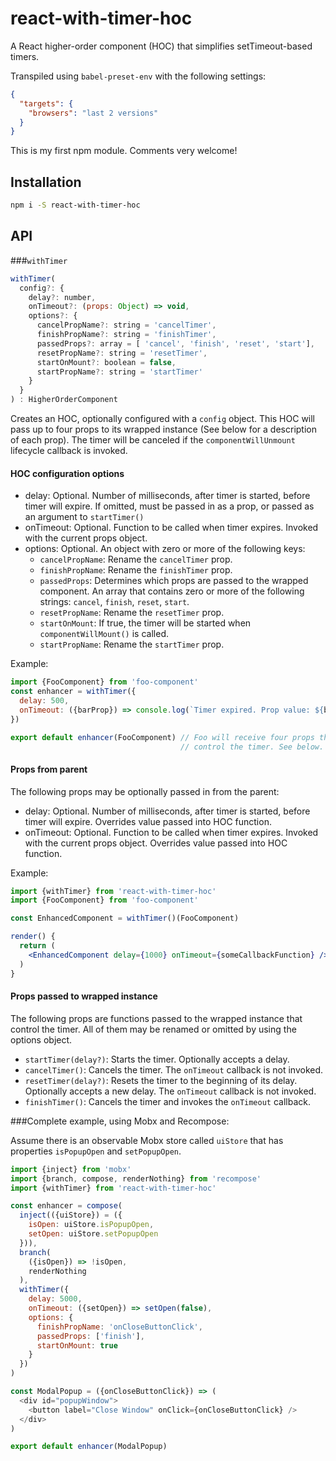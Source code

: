 # react-with-timer-hoc

A React higher-order component (HOC) that simplifies setTimeout-based timers.

Transpiled using `babel-preset-env` with the following settings:

```json
{
  "targets": {
    "browsers": "last 2 versions"
  }
}
```

This is my first npm module. Comments very welcome!

## Installation
```bash
npm i -S react-with-timer-hoc
```

## API

###`withTimer`

```js
withTimer(
  config?: {
    delay?: number,
    onTimeout?: (props: Object) => void,
    options?: {
      cancelPropName?: string = 'cancelTimer',
      finishPropName?: string = 'finishTimer',
      passedProps?: array = [ 'cancel', 'finish', 'reset', 'start'],
      resetPropName?: string = 'resetTimer',
      startOnMount?: boolean = false,
      startPropName?: string = 'startTimer'
    }
  }
) : HigherOrderComponent

```
Creates an HOC, optionally configured with a `config` object. This HOC
will pass up to four props to its wrapped instance (See below for a 
description of each prop). The timer will be canceled if the
`componentWillUnmount` lifecycle callback is invoked.

#### HOC configuration options

* delay: Optional. Number of milliseconds, after timer is started,
  before timer will expire. If omitted, must be passed in as a prop,
  or passed as an argument to `startTimer()`
* onTimeout: Optional. Function to be called when timer expires.
  Invoked with the current props object.
* options: Optional. An object with zero or more of the following keys:
  * `cancelPropName`: Rename the `cancelTimer` prop.
  * `finishPropName`: Rename the `finishTimer` prop.
  * `passedProps`: Determines which props are passed to the wrapped
     component. An array that contains zero or more of the following
     strings: `cancel`, `finish`, `reset`, `start`.
  * `resetPropName`: Rename the `resetTimer` prop.
  * `startOnMount`: If true, the timer will be started when
    `componentWillMount()` is called.
  * `startPropName`: Rename the `startTimer` prop.
  
Example:
```jsx harmony
import {FooComponent} from 'foo-component'
const enhancer = withTimer({
  delay: 500,
  onTimeout: ({barProp}) => console.log(`Timer expired. Prop value: ${barProp}`)
})

export default enhancer(FooComponent) // Foo will receive four props that
                                      // control the timer. See below.
```

#### Props from parent

The following props may be optionally passed in from the parent:

* delay: Optional. Number of milliseconds, after timer is started,
  before timer will expire. Overrides value passed into HOC function.
* onTimeout: Optional. Function to be called when timer expires.
  Invoked with the current props object. Overrides value passed into HOC
  function.
  
Example:
```jsx harmony
import {withTimer} from 'react-with-timer-hoc'
import {FooComponent} from 'foo-component'

const EnhancedComponent = withTimer()(FooComponent)

render() {
  return (
    <EnhancedComponent delay={1000} onTimeout={someCallbackFunction} />
  )
}

```

#### Props passed to wrapped instance

The following props are functions passed to the wrapped instance that
control the timer. All of them may be renamed or omitted by using the 
options object.

* `startTimer(delay?)`: Starts the timer. Optionally accepts a delay.
* `cancelTimer()`: Cancels the timer. The `onTimeout` callback is not
  invoked.
* `resetTimer(delay?)`: Resets the timer to the beginning of its delay.
  Optionally accepts a new delay. The `onTimeout` callback is not invoked.
* `finishTimer()`: Cancels the timer and invokes the `onTimeout` callback.

###Complete example, using Mobx and Recompose:


Assume there is an observable Mobx store called `uiStore` that has 
properties `isPopupOpen` and `setPopupOpen`.

```js
import {inject} from 'mobx'
import {branch, compose, renderNothing} from 'recompose'
import {withTimer} from 'react-with-timer-hoc'

const enhancer = compose(
  inject(({uiStore}) = ({
    isOpen: uiStore.isPopupOpen,
    setOpen: uiStore.setPopupOpen
  })),
  branch(
    ({isOpen}) => !isOpen,
    renderNothing
  ),
  withTimer({
    delay: 5000,
    onTimeout: ({setOpen}) => setOpen(false),
    options: {
      finishPropName: 'onCloseButtonClick',
      passedProps: ['finish'],
      startOnMount: true
    }
  })
)

const ModalPopup = ({onCloseButtonClick}) => (
  <div id="popupWindow">
    <button label="Close Window" onClick={onCloseButtonClick} />
  </div>
)

export default enhancer(ModalPopup)

```